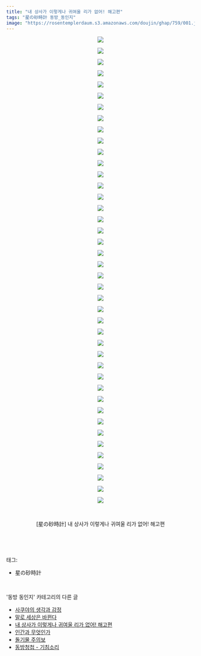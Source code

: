 ```yaml
---
title: "내 상사가 이렇게나 귀여울 리가 없어! 해고편"
tags: "星の砂時計 동방_동인지"
image: "https://rosentemplerdaum.s3.amazonaws.com/doujin/ghap/759/001.jpg"
---
```

<div class="article">
<p style="text-align: center; clear: none; float: none;"><img src="{{ site.imgserver10 }}/ghap/759/001.jpg"/></p>
<p style="text-align: center; clear: none; float: none;"><img src="{{ site.imgserver10 }}/ghap/759/002.jpg"/></p>
<p style="text-align: center; clear: none; float: none;"><img src="{{ site.imgserver10 }}/ghap/759/003.jpg"/></p>
<p style="text-align: center; clear: none; float: none;"><img src="{{ site.imgserver10 }}/ghap/759/004.jpg"/></p>
<p style="text-align: center; clear: none; float: none;"><img src="{{ site.imgserver10 }}/ghap/759/005.jpg"/></p>
<p style="text-align: center; clear: none; float: none;"><img src="{{ site.imgserver10 }}/ghap/759/006.jpg"/></p>
<p style="text-align: center; clear: none; float: none;"><img src="{{ site.imgserver10 }}/ghap/759/007.jpg"/></p>
<p style="text-align: center; clear: none; float: none;"><img src="{{ site.imgserver10 }}/ghap/759/008.jpg"/></p>
<p style="text-align: center; clear: none; float: none;"><img src="{{ site.imgserver10 }}/ghap/759/009.jpg"/></p>
<p style="text-align: center; clear: none; float: none;"><img src="{{ site.imgserver10 }}/ghap/759/010.jpg"/></p>
<p style="text-align: center; clear: none; float: none;"><img src="{{ site.imgserver10 }}/ghap/759/011.jpg"/></p>
<p style="text-align: center; clear: none; float: none;"><img src="{{ site.imgserver10 }}/ghap/759/012.jpg"/></p>
<p style="text-align: center; clear: none; float: none;"><img src="{{ site.imgserver10 }}/ghap/759/013.jpg"/></p>
<p style="text-align: center; clear: none; float: none;"><img src="{{ site.imgserver10 }}/ghap/759/014.jpg"/></p>
<p style="text-align: center; clear: none; float: none;"><img src="{{ site.imgserver10 }}/ghap/759/015.jpg"/></p>
<p style="text-align: center; clear: none; float: none;"><img src="{{ site.imgserver10 }}/ghap/759/016.jpg"/></p>
<p style="text-align: center; clear: none; float: none;"><img src="{{ site.imgserver10 }}/ghap/759/017.jpg"/></p>
<p style="text-align: center; clear: none; float: none;"><img src="{{ site.imgserver10 }}/ghap/759/018.jpg"/></p>
<p style="text-align: center; clear: none; float: none;"><img src="{{ site.imgserver10 }}/ghap/759/019.jpg"/></p>
<p style="text-align: center; clear: none; float: none;"><img src="{{ site.imgserver10 }}/ghap/759/020.jpg"/></p>
<p style="text-align: center; clear: none; float: none;"><img src="{{ site.imgserver10 }}/ghap/759/021.jpg"/></p>
<p style="text-align: center; clear: none; float: none;"><img src="{{ site.imgserver10 }}/ghap/759/022.jpg"/></p>
<p style="text-align: center; clear: none; float: none;"><img src="{{ site.imgserver10 }}/ghap/759/023.jpg"/></p>
<p style="text-align: center; clear: none; float: none;"><img src="{{ site.imgserver10 }}/ghap/759/024.jpg"/></p>
<p style="text-align: center; clear: none; float: none;"><img src="{{ site.imgserver10 }}/ghap/759/025.jpg"/></p>
<p style="text-align: center; clear: none; float: none;"><img src="{{ site.imgserver10 }}/ghap/759/026.jpg"/></p>
<p style="text-align: center; clear: none; float: none;"><img src="{{ site.imgserver10 }}/ghap/759/027.jpg"/></p>
<p style="text-align: center; clear: none; float: none;"><img src="{{ site.imgserver10 }}/ghap/759/028.jpg"/></p>
<p style="text-align: center; clear: none; float: none;"><img src="{{ site.imgserver10 }}/ghap/759/029.jpg"/></p>
<p style="text-align: center; clear: none; float: none;"><img src="{{ site.imgserver10 }}/ghap/759/030.jpg"/></p>
<p style="text-align: center; clear: none; float: none;"><img src="{{ site.imgserver10 }}/ghap/759/031.jpg"/></p>
<p style="text-align: center; clear: none; float: none;"><img src="{{ site.imgserver10 }}/ghap/759/032.jpg"/></p>
<p style="text-align: center; clear: none; float: none;"><img src="{{ site.imgserver10 }}/ghap/759/033.jpg"/></p>
<p style="text-align: center; clear: none; float: none;"><img src="{{ site.imgserver10 }}/ghap/759/034.jpg"/></p>
<p style="text-align: center; clear: none; float: none;"><img src="{{ site.imgserver10 }}/ghap/759/035.jpg"/></p>
<p style="text-align: center; clear: none; float: none;"><img src="{{ site.imgserver10 }}/ghap/759/036.jpg"/></p>
<p style="text-align: center; clear: none; float: none;"><img src="{{ site.imgserver10 }}/ghap/759/037.jpg"/></p>
<p style="text-align: center; clear: none; float: none;"><img src="{{ site.imgserver10 }}/ghap/759/038.jpg"/></p>
<p style="text-align: center; clear: none; float: none;"><img src="{{ site.imgserver10 }}/ghap/759/039.jpg"/></p>
<p style="text-align: center; clear: none; float: none;"><img src="{{ site.imgserver10 }}/ghap/759/040.jpg"/></p>
<p style="text-align: center; clear: none; float: none;"><img src="{{ site.imgserver10 }}/ghap/759/041.jpg"/></p>
<p style="text-align: center; clear: none; float: none;"><img src="{{ site.imgserver10 }}/ghap/759/042.jpg"/></p>
<p style="text-align: center; clear: none; float: none;"><br/></p>
<p style="text-align: center; clear: none; float: none;">[星の砂時計] 내 상사가 이렇게나 귀여울 리가 없어! 해고편</p>
<p><br/></p>
</div><br/>
<div class="tagTrail">
<p>태그: </p>
<ul>
<li>星の砂時計</li>
</ul>
</div><br/>
<div class="another">
<p>'동방 동인지' 카테고리의 다른 글</p>
<ul>
<li><a href="/ghap_761">사쿠야의 생각과 감정</a></li>
<li><a href="/ghap_760">말로 세상은 바뀐다</a></li>
<li><a href="/ghap_759">내 상사가 이렇게나 귀여울 리가 없어! 해고편</a></li>
<li><a href="/ghap_758">인간과 무엇인가</a></li>
<li><a href="/ghap_757">돌기물 주의보</a></li>
<li><a href="/ghap_756">동방청첩 - 기침소리</a></li>
</ul>
</div><br/>
<div class="cb_module cb_fluid">
<div class="cb_wrt cb_profile">
</div><!-- commentList close -->
</div><br/>
